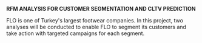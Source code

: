 **RFM ANALYSIS FOR CUSTOMER SEGMENTATION AND CLTV PREDICTION**


FLO is one of Turkey's largest footwear companies. In this project, two analyses will be conducted to enable FLO to segment its customers and take action with targeted campaigns for each segment.

